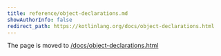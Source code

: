 ```yaml
---
title: reference/object-declarations.md
showAuthorInfo: false
redirect_path: https://kotlinlang.org/docs/object-declarations.html
---
```


The page is moved to [/docs/object-declarations.html](/docs/object-declarations.html)
